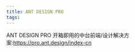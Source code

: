 ```yaml
---
title: ANT DESIGN PRO
tags: 
---
```


ANT DESIGN PRO
开箱即用的中台前端/设计解决方案:https://pro.ant.design/index-cn
